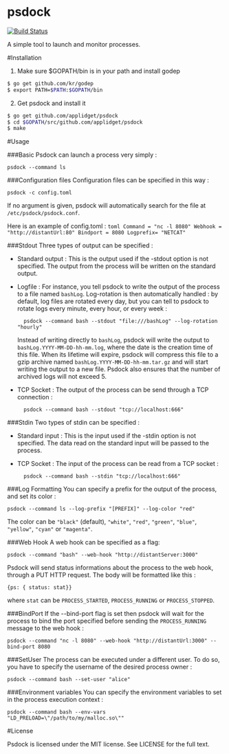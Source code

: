 **psdock**
======

[![Build Status](https://travis-ci.org/applidget/psdock.svg)](https://travis-ci.org/applidget/psdock)

A simple tool to launch and monitor processes.

#Installation


1) Make sure $GOPATH/bin is in your path and install godep  
`````bash
$ go get github.com/kr/godep  
$ export PATH=$PATH:$GOPATH/bin
`````
2) Get psdock and install it
`````bash
$ go get github.com/applidget/psdock  
$ cd $GOPATH/src/github.com/applidget/psdock  
$ make
`````

#Usage

###Basic
Psdock can launch a process very simply :

    psdock --command ls
###Configuration files
Configuration files can be specified in this way :

    psdock -c config.toml
    
If no argument is given, psdock will automatically search for the file at `/etc/psdock/psdock.conf`.

Here is an example of config.toml :
    `````toml
    Command = "nc -l 8080"
    Webhook = "http://distantUrl:80"
    Bindport = 8080
    Logprefix= "NETCAT"
    `````
    
###Stdout
Three types of output can be specified :
* Standard output : 
    This is the output used if the -stdout option is not specified. The output from the process will be written on the standard output.
* Logfile : 
    For instance, you tell psdock to write the output of the process to a file named `bashLog`. Log-rotation is then automatically handled : by default, log files are rotated every day, but you can tell to psdock to rotate logs every minute, every hour, or every week :
    
        psdock --command bash --stdout "file:///bashLog" --log-rotation "hourly"
    Instead of writing directly to `bashLog`, psdock will write the output to `bashLog.YYYY-MM-DD-hh-mm.log`, where the date is the creation time of this file. When its lifetime will expire, psdock will compress this file to a gzip archive named `bashLog.YYYY-MM-DD-hh-mm.tar.gz` and will start writing the output to a new file. Psdock also ensures that the number of archived logs will not exceed 5.
* TCP Socket : 
    The output of the process can be send through a TCP connection :

        psdock --command bash --stdout "tcp://localhost:666"

###Stdin
Two types of stdin can be specified :
* Standard input : 
    This is the input used if the -stdin option is not specified. The data read on the standard input will be passed to the process.
* TCP Socket : 
    The input of the process can be read from a TCP socket : 

        psdock --command bash --stdin "tcp://localhost:666"

###Log Formatting
You can specify a prefix for the output of the process, and set its color : 

    psdock --command ls --log-prefix "[PREFIX]" --log-color "red"

The color can be `"black"` (default), `"white"`, `"red"`, `"green"`, `"blue"`, `"yellow"`, `"cyan"` or `"magenta"`. 

###Web Hook
A web hook can be specified as a flag:

    psdock --command "bash" --web-hook "http://distantServer:3000"
Psdock will send status informations about the process to the web hook, through a PUT HTTP request. The body will be formatted like this :

    {ps: { status: stat}}

where `stat` can be `PROCESS_STARTED`, `PROCESS_RUNNING` or `PROCESS_STOPPED`.

###BindPort
If the --bind-port flag is set then psdock will wait for the process to bind the port specified before sending the `PROCESS_RUNNING` message to the web hook : 

    psdock --command "nc -l 8080" --web-hook "http://distantUrl:3000" --bind-port 8080

###SetUser
The process can be executed under a different user. To do so, you have to specify the username of the desired process owner : 

    psdock --command bash --set-user "alice"

###Environment variables
You can specify the environment variables to set in the process execution context : 

    psdock --command bash --env-vars "LD_PRELOAD=\"/path/to/my/malloc.so\""
    
#License

Psdock is licensed under the MIT license. See LICENSE for the full text.
